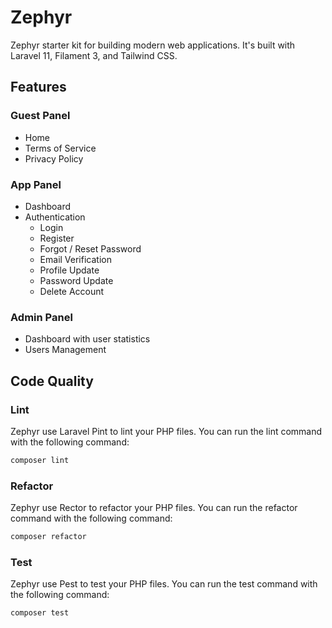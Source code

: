 # Zephyr

Zephyr starter kit for building modern web applications.
It's built with Laravel 11, Filament 3, and Tailwind CSS.

## Features

### Guest Panel

- Home
- Terms of Service
- Privacy Policy

### App Panel

- Dashboard
- Authentication
  - Login
  - Register
  - Forgot / Reset Password
  - Email Verification
  - Profile Update
  - Password Update
  - Delete Account

### Admin Panel

- Dashboard with user statistics
- Users Management

## Code Quality

### Lint

Zephyr use Laravel Pint to lint your PHP files. You can run the lint command with the following command:

```bash
composer lint
```

### Refactor

Zephyr use Rector to refactor your PHP files. You can run the refactor command with the following command:

```bash
composer refactor
```

### Test

Zephyr use Pest to test your PHP files. You can run the test command with the following command:

```bash
composer test
```
